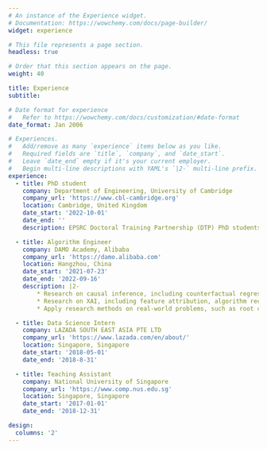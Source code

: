 ```yaml
---
# An instance of the Experience widget.
# Documentation: https://wowchemy.com/docs/page-builder/
widget: experience

# This file represents a page section.
headless: true

# Order that this section appears on the page.
weight: 40

title: Experience
subtitle:

# Date format for experience
#   Refer to https://wowchemy.com/docs/customization/#date-format
date_format: Jan 2006

# Experiences.
#   Add/remove as many `experience` items below as you like.
#   Required fields are `title`, `company`, and `date_start`.
#   Leave `date_end` empty if it's your current employer.
#   Begin multi-line descriptions with YAML's `|2-` multi-line prefix.
experience:
  - title: PhD student
    company: Department of Engineering, University of Cambridge
    company_url: 'https://www.cbl-cambridge.org'
    location: Cambridge, United Kingdom
    date_start: '2022-10-01'
    date_end: ''
    description: EPSRC Doctoral Training Partnership (DTP) PhD studentship at the Department of Engineering

  - title: Algorithm Engineer
    company: DAMO Academy, Alibaba
    company_url: 'https://damo.alibaba.com'
    location: Hangzhou, China
    date_start: '2021-07-23'
    date_end: '2022-09-16'
    description: |2-
        * Research on causal inference, including counterfactual regression, causal discovery on mixed-type data, and uncertainty study of Bayesian network structural learning.
        * Research on XAI, including feature attribution, algorithm recourse, and mixture of experts.
        * Apply research methods on real-world problems, such as root cause analysis on shopping behavior data and explanability on electricity load forecasting.

  - title: Data Science Intern
    company: LAZADA SOUTH EAST ASIA PTE LTD
    company_url: 'https://www.lazada.com/en/about/'
    location: Singapore, Singapore
    date_start: '2018-05-01'
    date_end: '2018-8-31'

  - title: Teaching Assistant
    company: National University of Singapore
    company_url: 'https://www.comp.nus.edu.sg'
    location: Singapore, Singapore
    date_start: '2017-01-01'
    date_end: '2018-12-31'

design:
  columns: '2'
---
```

